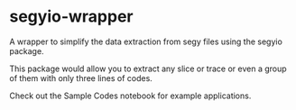 # segyio-wrapper
A wrapper to simplify the data extraction from segy files using the segyio package.

This package would allow you to extract any slice or trace or even a group of them with only three lines of codes.

Check out the Sample Codes notebook for example applications.
